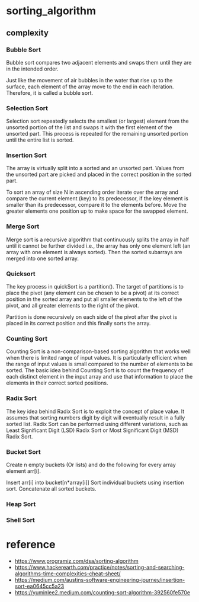 # sorting_algorithm

## complexity

### Bubble Sort

Bubble sort compares two adjacent elements and swaps them until they are in the intended order.

Just like the movement of air bubbles in the water that rise up to the surface, each element of the array move to the end in each iteration. Therefore, it is called a bubble sort.

### Selection Sort

Selection sort repeatedly selects the smallest (or largest) element from the unsorted portion of the list and swaps it with the first element of the unsorted part. This process is repeated for the remaining unsorted portion until the entire list is sorted.

### Insertion Sort

The array is virtually split into a sorted and an unsorted part. Values from the unsorted part are picked and placed in the correct position in the sorted part.

To sort an array of size N in ascending order iterate over the array and compare the current element (key) to its predecessor, if the key element is smaller than its predecessor, compare it to the elements before. Move the greater elements one position up to make space for the swapped element.

### Merge Sort

Merge sort is a recursive algorithm that continuously splits the array in half until it cannot be further divided i.e., the array has only one element left (an array with one element is always sorted). Then the sorted subarrays are merged into one sorted array.

### Quicksort

The key process in quickSort is a partition(). The target of partitions is to place the pivot (any element can be chosen to be a pivot) at its correct position in the sorted array and put all smaller elements to the left of the pivot, and all greater elements to the right of the pivot.

Partition is done recursively on each side of the pivot after the pivot is placed in its correct position and this finally sorts the array.

### Counting Sort

Counting Sort is a non-comparison-based sorting algorithm that works well when there is limited range of input values. It is particularly efficient when the range of input values is small compared to the number of elements to be sorted. The basic idea behind Counting Sort is to count the frequency of each distinct element in the input array and use that information to place the elements in their correct sorted positions.

### Radix Sort

The key idea behind Radix Sort is to exploit the concept of place value. It assumes that sorting numbers digit by digit will eventually result in a fully sorted list. Radix Sort can be performed using different variations, such as Least Significant Digit (LSD) Radix Sort or Most Significant Digit (MSD) Radix Sort.

### Bucket Sort

Create n empty buckets (Or lists) and do the following for every array element arr[i].

Insert arr[i] into bucket[n\*array[i]]
Sort individual buckets using insertion sort.
Concatenate all sorted buckets.

### Heap Sort

### Shell Sort

# reference

- https://www.programiz.com/dsa/sorting-algorithm
- https://www.hackerearth.com/practice/notes/sorting-and-searching-algorithms-time-complexities-cheat-sheet/
- https://medium.com/austins-software-engineering-journey/insertion-sort-ea0645cc5a23
- https://yuminlee2.medium.com/counting-sort-algorithm-392560fe570e
